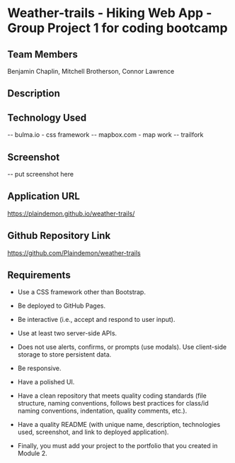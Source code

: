 # Weather-trails - Hiking Web App - Group Project 1 for coding bootcamp

## Team Members
Benjamin Chaplin, Mitchell Brotherson, Connor Lawrence

## Description

## Technology Used
-- bulma.io - css framework
-- mapbox.com - map work
-- trailfork
## Screenshot
-- put screenshot here
## Application URL
https://plaindemon.github.io/weather-trails/

## Github Repository Link
https://github.com/Plaindemon/weather-trails

## Requirements
- Use a CSS framework other than Bootstrap.
- Be deployed to GitHub Pages. 

- Be interactive (i.e., accept and respond to user input).
- Use at least two server-side APIs.
 

- Does not use alerts, confirms, or prompts (use modals).
Use client-side storage to store persistent data.

- Be responsive.

- Have a polished UI.

- Have a clean repository that meets quality coding standards (file structure, naming conventions, follows best practices for class/id naming conventions, indentation, quality comments, etc.).

- Have a quality README (with unique name, description, technologies used, screenshot, and link to deployed application).

- Finally, you must add your project to the portfolio that you created in Module 2.
